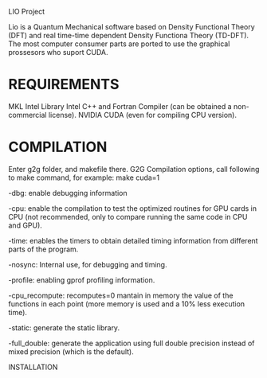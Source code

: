 LIO Project

Lio is a Quantum Mechanical software based on Density Functional Theory (DFT) and real time-time dependent Density Functiona Theory (TD-DFT).
The most computer consumer parts are ported to use the graphical prossesors who suport CUDA.

REQUIREMENTS
============

MKL Intel Library
Intel C++ and Fortran Compiler (can be obtained a non-commercial license).
NVIDIA CUDA (even for compiling CPU version).

COMPILATION
===========

Enter g2g folder, and makefile there.
G2G Compilation options, call following to make command, for example: make cuda=1

-dbg: enable debugging information

-cpu: enable the compilation to test the optimized routines for GPU cards in CPU (not recommended, only to compare running the same code in CPU and GPU).

-time: enables the timers to obtain detailed timing information from different parts of the program.

-nosync: Internal use, for debugging and timing.

-profile: enabling gprof profiling information.

-cpu_recompute: recomputes=0 mantain in memory the value of the functions in each point (more memory is used and a 10% less execution time).

-static: generate the static library.

-full_double: generate the application using full double precision instead of mixed precision (which is the default).


INSTALLATION
